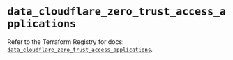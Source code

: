 # `data_cloudflare_zero_trust_access_applications`

Refer to the Terraform Registry for docs: [`data_cloudflare_zero_trust_access_applications`](https://registry.terraform.io/providers/cloudflare/cloudflare/5.7.1/docs/data-sources/zero_trust_access_applications).
